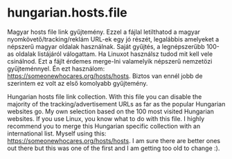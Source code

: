 # hungarian.hosts.file

Magyar hosts file link gyűjtemény. Ezzel a fájlal letilthatod a magyar nyomkövető/tracking/reklám URL-ek egy jó részét, legalábbis amelyeket a népszerű magyar oldalak használnak. Saját gyűjtés, a legnépszerűbb 100-as oldalak listájáról válogattam. Ha Linuxot használsz tudod mit kell vele csinálnod. Ezt a fájlt érdemes merge-lni valamelyik népszerű nemzetözi gyűjteménnyel. Én ezt használom: https://someonewhocares.org/hosts/hosts. Biztos van ennél jobb de szerintem ez volt az első komolyabb gyűjtemény.


Hungarian hosts file link collection. With this file you can disable the majority of the tracking/advertisement URLs as far as the popular Hungarian websites go. My own selection based on the 100 most visited Hungarian websites. If you use Linux, you know what to do with this file. I highly recommend you to merge this Hungarian specific collection with an international list. Myself using this: https://someonewhocares.org/hosts/hosts. I am sure there are better ones out there but this was one of the first and I am getting too old to change :).